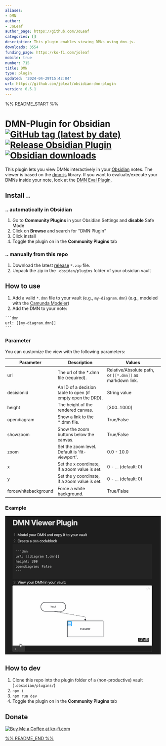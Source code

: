 ```yaml
---
aliases:
- DMN
author:
- JoLeaf
author_page: https://github.com/JoLeaf
categories: []
description: This plugin enables viewing DMNs using dmn-js.
downloads: 3554
funding_page: https://ko-fi.com/joleaf
mobile: true
number: 715
title: DMN
type: plugin
updated: '2024-04-29T15:42:04'
url: https://github.com/joleaf/obsidian-dmn-plugin
version: 0.5.1
---
```


%% README_START %%

# DMN-Plugin for Obsidian [![GitHub tag (latest by date)](https://img.shields.io/github/v/tag/joleaf/obsidian-dmn-plugin)](https://github.com/joleaf/obsidian-dmn-plugin/releases) [![Release Obsidian Plugin](https://github.com/joleaf/obsidian-dmn-plugin/actions/workflows/release.yml/badge.svg)](https://github.com/joleaf/obsidian-dmn-plugin/actions/workflows/release.yml) [![Obsidian downloads](https://img.shields.io/badge/dynamic/json?logo=obsidian&color=%238b6cef&label=downloads&query=%24%5B%22dmn-plugin%22%5D.downloads&url=https%3A%2F%2Fraw.githubusercontent.com%2Fobsidianmd%2Fobsidian-releases%2Fmaster%2Fcommunity-plugin-stats.json)](https://obsidian.md/plugins?id=dmn-plugin)

This plugin lets you view DMNs interactively in your [Obsidian](https://www.obsidian.md) notes.
The viewer is based on the [dmn-js](https://github.com/bpmn-io/dmn-js) library.
If you want to evaluate/execute your DMNs inside your note, look at
the [DMN Eval Plugin](https://github.com/joleaf/obsidian-dmn-eval-plugin).

## Install ..

### .. automatically in Obsidian

1. Go to **Community Plugins** in your Obsidian Settings and **disable** Safe Mode
2. Click on **Browse** and search for "DMN Plugin"
3. Click install
4. Toggle the plugin on in the **Community Plugins** tab

### .. manually from this repo

1. Download the latest [release](https://github.com/joleaf/obsidian-dmn-plugin/releases) `*.zip` file.
2. Unpack the zip in the `.obsidan/plugins` folder of your obsidian vault

## How to use

1. Add a valid `*.dmn` file to your vault (e.g., `my-diagram.dmn`) (e.g., modeled with
   the [Camunda Modeler](https://camunda.com/de/download/modeler/))
2. Add the DMN to your note:

````
```dmn
url: [[my-diagram.dmn]]
```
````

### Parameter

You can customize the view with the following parameters:

| Parameter            | Description                                                | Values                                                   |
|----------------------|------------------------------------------------------------|----------------------------------------------------------|
| url                  | The url of the *.dmn file (required).                      | Relative/Absolute path, or `[[*.dmn]]` as markdown link. |
| decisionid           | An ID of a decision table to open (if empty open the DRD). | String value                                             |
| height               | The height of the rendered canvas.                         | [300..1000]                                              |
| opendiagram          | Show a link to the *.dmn file.                             | True/False                                               |
| showzoom             | Show the zoom buttons below the canvas.                    | True/False                                               |
| zoom                 | Set the zoom level. Default is 'fit-viewport'.             | 0.0 - 10.0                                               |
| x                    | Set the x coordinate, if a zoom value is set.              | 0 - ... (default: 0)                                     |
| y                    | Set the y coordinate, if a zoom value is set.              | 0 - ... (default: 0)                                     |
| forcewhitebackground | Force a white background.                                  | True/False                                               |

### Example

![Example](https://raw.githubusercontent.com/joleaf/obsidian-dmn-plugin/HEAD/example/dmn-plugin.gif)

## How to dev

1. Clone this repo into the plugin folder of a (non-productive) vault (`.obsidian/plugins/`)
2. `npm i`
3. `npm run dev`
4. Toggle the plugin on in the **Community Plugins** tab

## Donate

<a href='https://ko-fi.com/joleaf' target='_blank'><img height='35' style='border:0px;height:46px;' src='https://az743702.vo.msecnd.net/cdn/kofi3.png?v=0' border='0' alt='Buy Me a Coffee at ko-fi.com' />


%% README_END %%